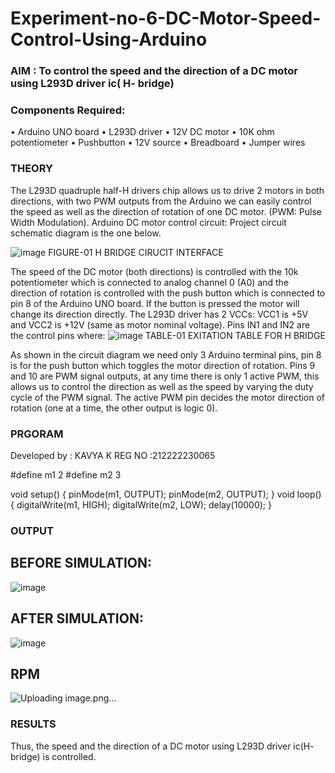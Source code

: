 # Experiment-no-6-DC-Motor-Speed-Control-Using-Arduino
### AIM : To control the speed and the direction of a DC motor using L293D driver ic( H- bridge)

### Components Required:
•	Arduino UNO board
•	L293D driver
•	12V DC motor
•	10K ohm potentiometer
•	Pushbutton
•	12V source
•	Breadboard
•	Jumper wires
### THEORY 
The L293D quadruple half-H drivers chip allows us to drive 2 motors in both directions, with two PWM outputs from the Arduino we can easily control the speed as well as the direction of rotation of one DC motor. (PWM: Pulse Width Modulation).
Arduino DC motor control circuit:
Project circuit schematic diagram is the one below.

![image](https://user-images.githubusercontent.com/36288975/167763051-b230c183-afc5-46f2-ba95-0f95e10dd6c9.png)
FIGURE-01 H BRIDGE CIRUCIT INTERFACE 
 
The speed of the DC motor (both directions) is controlled with the 10k potentiometer which is connected to analog channel 0 (A0) and the direction of rotation is controlled with the push button which is connected to pin 8 of the Arduino UNO board. If the button is pressed the motor will change its direction directly.
The L293D driver has 2 VCCs: VCC1 is +5V and VCC2 is +12V (same as motor nominal voltage). Pins IN1 and IN2 are the control pins where:
![image](https://user-images.githubusercontent.com/36288975/167763120-1421c2c5-8381-49eb-b376-03f6e1113b7a.png)
TABLE-01 EXITATION TABLE FOR H BRIDGE 

As shown in the circuit diagram we need only 3 Arduino terminal pins, pin 8 is for the push button which toggles the motor direction of rotation. Pins 9 and 10 are PWM signal outputs, at any time there is only 1 active PWM, this allows us to control the direction as well as the speed by varying the duty cycle of the PWM signal. The active PWM pin decides the motor direction of rotation (one at a time, the other output is logic 0).

### PRGORAM 
Developed by : KAVYA K
REG NO :212222230065

#define m1 2
#define m2 3

void setup()
{
  pinMode(m1, OUTPUT);
  pinMode(m2, OUTPUT);
}
void loop()
{
  digitalWrite(m1, HIGH);
  digitalWrite(m2, LOW);
  delay(10000);
}
### OUTPUT
## BEFORE SIMULATION:
![image](https://github.com/kavyasenthamarai/Experiment-no-7-DC-Motor-Speed-Control-Using-Arduino/assets/118668727/7fed7fa1-ae27-48e6-9e88-b74624181fdc)
## AFTER SIMULATION:
![image](https://github.com/kavyasenthamarai/Experiment-no-7-DC-Motor-Speed-Control-Using-Arduino/assets/118668727/bab25bf5-c19c-46c1-a7d4-bda536286a18)
## RPM
![Uploading image.png…]()

### RESULTS 

Thus, the speed and the direction of a DC motor using L293D driver ic(H- bridge) is controlled.
